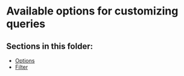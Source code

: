 # Available options for customizing queries

## Sections in this folder:

- [Options](options.md)
- [Filter](filter.md)
